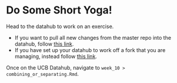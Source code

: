 # Do Some Short Yoga! 

Head to the datahub to work on an exercise. 

- If you want to pull all new changes from the master repo into the datahub, follow [this link](http://r.datahub.berkeley.edu/hub/user-redirect/git-pull?repo=https://github.com/UCB-MIDS/w241&branch=master&urlpath=rstudio). 
- If you have set up your datahub to work off a fork that you are managing, instead follow [this link](https://r.datahub.berkeley.edu/). 

Once on the UCB Datahub, navigate to  `week_10 > combining_or_separating.Rmd`. 
